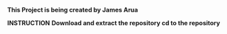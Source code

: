 <b>This Project is being created by James Arua</b>

<b>INSTRUCTION</b>
<b> Download and extract the repository </b>
<b> cd to the repository 

</b>
